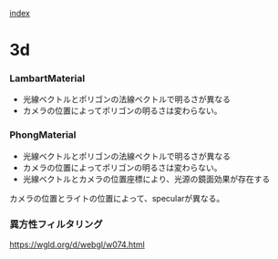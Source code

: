 [index](https://github.com/kitasenjudesign/CreativeCodingDictionary/blob/master/README.md)

# 3d

### LambartMaterial
* 光線ベクトルとポリゴンの法線ベクトルで明るさが異なる
* カメラの位置によってポリゴンの明るさは変わらない。

### PhongMaterial
* 光線ベクトルとポリゴンの法線ベクトルで明るさが異なる
* カメラの位置によってポリゴンの明るさは変わらない。
* 光線ベクトルとカメラの位置座標により、光源の鏡面効果が存在する

カメラの位置とライトの位置によって、specularが異なる。



### 異方性フィルタリング
https://wgld.org/d/webgl/w074.html

### 
